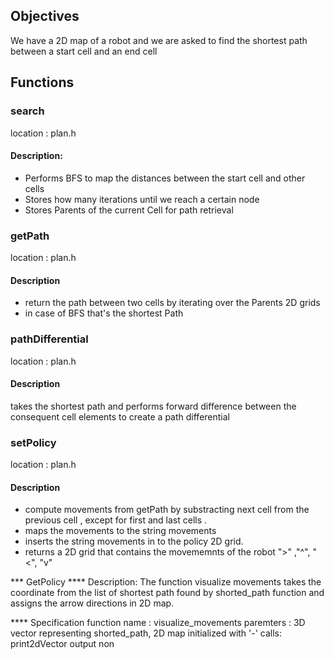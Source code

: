 ## Objectives
We have a 2D map of a robot and we are asked to find the shortest path between a start cell and an end cell 


## Functions

### search
location : plan.h 
#### Description:
* Performs BFS  to map the distances between the start cell and other cells 
* Stores how many iterations until we reach a certain node 
* Stores Parents of the current Cell for path retrieval 


### getPath
location : plan.h
#### Description 
* return the path between two cells by iterating over the Parents 2D grids 
* in case of BFS that's the shortest Path

### pathDifferential
location : plan.h
#### Description  
takes the shortest path and performs forward difference between the consequent cell elements to create a path differential

### setPolicy
location : plan.h
#### Description
* compute movements from getPath by substracting next cell from the previous cell , except for first and last cells . 
* maps the movements to the string movements 
* inserts the string movements in to the policy 2D grid.
* returns a 2D grid that contains the movememnts of the robot ">" ,"^", "<", "v"




*** GetPolicy
**** Description: 
The function visualize movements takes the coordinate from the list of shortest path found by shorted_path function and assigns the arrow directions in 2D map.

**** Specification
function name : visualize_movements
paremters : 3D vector representing shorted_path, 2D map initialized with '-'
calls: print2dVector 
output non 
